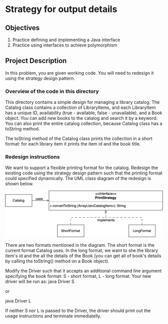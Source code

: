 # Strategy for output details

## Objectives

1. Practice defining and implementing a Java interface
1. Practice using interfaces to achieve polymorphism

## Project Description

In this problem, you are given working code. You will need to redesign it using the strategy design pattern.

### Overview of the code in this directory

This directory contains a simple design for managing a library catalog. The Catalog class contains a collection of LibraryItems, and each LibraryItem has a unique ID, availability (true - available, false - unavailable), and a Book object. You can add new books to the catalog and search it by a keyword. You can also print the entire catalog collection, because Catalog class has a toString method.

The toString method of the Catalog class prints the collection in a short format: for each library item it prints the item id and the book title.

### Redesign instructions

We want to support a flexible printing format for the catalog. Redesign the existing code using the strategy design pattern such that the printing format could specified dynamically. The UML class diagram of the redesign is shown below.

![UML class diagram](Design.png)

There are two formats mentioned in the diagram. The short format is the current format Catalog uses. In the long format, we want to she the library item's id and the all the details of the Book (you can get all of book's details by calling the toString() method on a Book object).

Modify the Driver such that it accepts an additional command line argument specifying the book format: S - short format, L - long format. Your new driver will be run as:
java Driver S

or 

java Driver L

If neither S nor L is passed to the Driver, the driver should print out the usage instructions and terminate immediatelly. 

